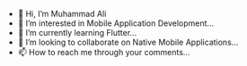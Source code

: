 - 👋 Hi, I’m Muhammad Ali
- 👀 I’m interested in Mobile Application Development...
- 🌱 I’m currently learning Flutter...
- 💞️ I’m looking to collaborate on Native Mobile Applications...
- 📫 How to reach me through your comments...
